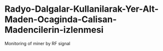 # Radyo-Dalgalar-Kullanilarak-Yer-Alt-Maden-Ocaginda-Calisan-Madencilerin-izlenmesi
Monitoring of miner by RF signal
